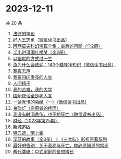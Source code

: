 # 2023-12-11

共 20 条

<!-- BEGIN WEREAD -->
<!-- 最后更新时间 2023-12-11 06:03:30 +0800 -->
1. [法律的悖论](https://weread.qq.com/web/bookDetail/48032000813ab8616g0176c9)
1. [好人王志勇（微信读书出品）](https://weread.qq.com/web/bookDetail/85432e10813ab85eag0195be)
1. [阿西莫夫科幻短篇全集：最后的问题（全2册）](https://weread.qq.com/web/bookDetail/10a32d30813ab85f8g0175ac)
1. [半小时漫画红楼梦（全2册）](https://weread.qq.com/web/bookDetail/2c432520813ab85f8g0186ca)
1. [以幽默的方式过一生](https://weread.qq.com/web/bookDetail/cbd32140813ab8472g01991a)
1. [鱼为什么会放屁：143个趣味冷知识（微信读书出品）](https://weread.qq.com/web/bookDetail/ad232cf0813ab861eg0152c5)
1. [寒夜无声](https://weread.qq.com/web/bookDetail/50c322f0813ab8601g015335)
1. [我要闪闪发亮的人生](https://weread.qq.com/web/bookDetail/28132540813ab7b1bg010786)
1. [人间椅子](https://weread.qq.com/web/bookDetail/db9324605b8188db9f7b411)
1. [我的苦难，我的大学](https://weread.qq.com/web/bookDetail/264328b05cdf13264eb269c)
1. [围炉夜话全是老人言](https://weread.qq.com/web/bookDetail/6ba32600813ab84b0g017b80)
1. [一读就懂的易经（一）（微信读书出品）](https://weread.qq.com/web/bookDetail/89d32d90813ab85c3g010752)
1. [鬼吹灯（盗墓者的经历）](https://weread.qq.com/web/bookDetail/c8532e60581277c852d02a1)
1. [我没有时间悲伤，也不想死亡（微信读书出品）](https://weread.qq.com/web/bookDetail/78632b80813ab83beg0181c3)
1. [财经（2023年第25期）](https://weread.qq.com/web/bookDetail/5cd32070813ab8600g016645)
1. [新城追凶](https://weread.qq.com/web/bookDetail/0b7326a07279d4b10b791c8)
1. [锦云遮，陌上霜](https://weread.qq.com/web/bookDetail/43032970813ab68c2g019e81)
1. [深蓝的故事（全3册）丨《三大队》影视原著系列](https://weread.qq.com/web/bookDetail/e3f329d0813ab6f9bg018b89)
1. [最好的告别：关于衰老与死亡，你必须知道的常识](https://weread.qq.com/web/bookDetail/088328d05a9b5608888931f)
1. [两代婆媳：中式家庭的爱恨情长](https://weread.qq.com/web/bookDetail/8b532c00813ab84e4g0139ee)
<!-- END WEREAD -->